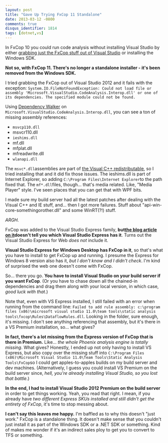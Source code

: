 ```yaml
---
layout: post
title: "Gave Up Trying FxCop 11 Standalone"
date: 2013-03-12 -0800
comments: true
disqus_identifier: 1814
tags: [dotnet,vs]
---
```

In FxCop 10 you could run code analysis without installing Visual Studio
by either [grabbing just the FxCop stuff out of Visual
Studio](/archive/2010/03/29/updating-your-continuous-integration-build-to-run-fxcop-from-vs2010.aspx)
or installing the Windows SDK.

**Not so, with FxCop 11. There's no longer a standalone installer - it's
been removed from the Windows SDK.**

I tried grabbing the FxCop out of Visual Studio 2012 and it fails with
the exception:
`System.IO.FileNotFoundException: Could not load file or assembly 'Microsoft.VisualStudio.CodeAnalysis.Interop.dll' or one of its dependencies. The specified module could not be found.`

Using [Dependency Walker](http://www.dependencywalker.com/) on
`Microsoft.VisualStudio.CodeAnalysis.Interop.dll`, you can see a ton of
missing assembly references:

- `msvcp110.dll`
- msvcr110.dll
- `ieshims.dll`
- mf.dll
- mfplat.dll
- mfreadwrite.dll
- `wlanapi.dll`

The `msvc*.dll`assemblies are part of [the Visual C++
redistributable](http://www.microsoft.com/en-us/download/details.aspx?id=30679),
so I tried installing that and it did fix those issues. The ieshims.dll
is part of Internet Explorer, so adding
`C:\Program Files\Internet Explorer`to the path fixed that. The
`mf*.dll`files, though... that's media related. Like, "Media Player"
style. I've seen places that you can get that with WPF bits.

I made sure my build server had all the latest patches after dealing
with the Visual C++ and IE stuff, and... then I got more failures. Stuff
about "api-win-core-somethingorother.dll" and some WinRT(?!) stuff.

*ARGH.*

FxCop was added to the Visual Studio Express family, **but**[**the blog
article on
it**](http://blogs.msdn.com/b/codeanalysis/archive/2012/03/08/what-s-new-in-code-analysis-for-visual-studio-11.aspx)**doesn't
tell you which Visual Studio Express has it**. Turns out the Visual
Studio Express for Web *does not* include it.

**Visual Studio Express for Windows Desktop has FxCop in it**, so that's
what you have to install to get FxCop up and running. I presume the
Express for Windows 8 version also has it, *but I don't know and I
didn't check*. I'm kind of surprised the web one doesn't come with
FxCop.

So... there you go. **You have to install Visual Studio on your build
server if you want FxCop**. (Or you have to chase down all the
chained-in dependencies and drag them along with your local version, in
which case, *good luck with that*.)

Note that, even with VS Express installed, I still failed with an error
when running from the command line:
`Failed to add rule assembly: c:\program files (x86)\microsoft visual studio 11.0\team tools\static analysis tools\fxcop\Rules\DataflowRules.dll`.
Looking in the folder, sure enough, it's missing. I don't see anything
referencing that assembly, but it's there in a VS Premium installation,
so... what gives?

**In fact, there's a lot missing from the Express version of FxCop that
is there in Premium.** Like... *the whole Phoenix analysis engine is
totally missing*. What gives? Honestly, I ended up not only having to
install VS Express, but also copy over the missing stuff into
`C:\Program Files (x86)\Microsoft Visual Studio 11.0\Team Tools\Static Analysis Tools\FxCop`so
I could get apples-to-apples builds on my build server and dev machines.
(Alternatively, I guess you could install VS Premium on the build server
since, *hell, you're already installing Visual Studio, so you lost that
battle*.)

**In the end, I had to install Visual Studio 2012 Premium on the build
server** in order to get things working. Yeah, you read that right. I
mean, if you already have *two different Express SKUs installed and
still didn't get the entirety of FxCop*, it's time to stop messing
about.

**I can't say this leaves me happy.** I'm baffled as to why this doesn't
"just work." FxCop is a standalone thing. It doesn't make sense that you
couldn't just install it as part of the Windows SDK or a .NET SDK or
something. Kind of makes me wonder if it's an indirect sales ploy to get
you to convert to TFS or something.
